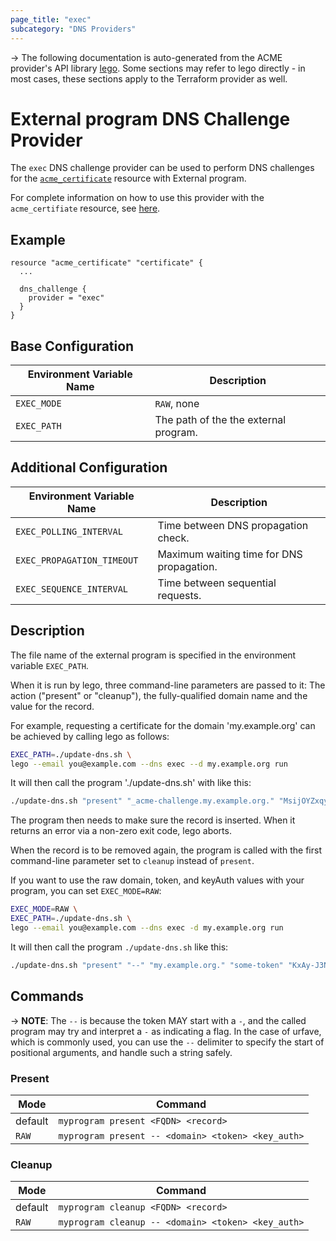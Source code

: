 ```yaml
---
page_title: "exec"
subcategory: "DNS Providers"
---
```


-> The following documentation is auto-generated from the ACME
provider's API library [lego](https://go-acme.github.io/lego/).  Some
sections may refer to lego directly - in most cases, these sections
apply to the Terraform provider as well.

# External program DNS Challenge Provider

The `exec` DNS challenge provider can be used to perform DNS challenges for
the [`acme_certificate`][resource-acme-certificate] resource with
External program.

[resource-acme-certificate]: ../resources/certificate.md

For complete information on how to use this provider with the `acme_certifiate`
resource, see [here][resource-acme-certificate-dns-challenges].

[resource-acme-certificate-dns-challenges]: ../resources/certificate.md#using-dns-challenges

## Example

```hcl
resource "acme_certificate" "certificate" {
  ...

  dns_challenge {
    provider = "exec"
  }
}
```

## Base Configuration

| Environment Variable Name | Description                           |
|---------------------------|---------------------------------------|
| `EXEC_MODE`               | `RAW`, none                           |
| `EXEC_PATH`               | The path of the the external program. |


## Additional Configuration

| Environment Variable Name  | Description                               |
|----------------------------|-------------------------------------------|
| `EXEC_POLLING_INTERVAL`    | Time between DNS propagation check.       |
| `EXEC_PROPAGATION_TIMEOUT` | Maximum waiting time for DNS propagation. |
| `EXEC_SEQUENCE_INTERVAL`   | Time between sequential requests.         |


## Description

The file name of the external program is specified in the environment variable `EXEC_PATH`.

When it is run by lego, three command-line parameters are passed to it:
The action ("present" or "cleanup"), the fully-qualified domain name and the value for the record.

For example, requesting a certificate for the domain 'my.example.org' can be achieved by calling lego as follows:

```bash
EXEC_PATH=./update-dns.sh \
lego --email you@example.com --dns exec --d my.example.org run
```

It will then call the program './update-dns.sh' with like this:

```bash
./update-dns.sh "present" "_acme-challenge.my.example.org." "MsijOYZxqyjGnFGwhjrhfg-Xgbl5r68WPda0J9EgqqI"
```

The program then needs to make sure the record is inserted.
When it returns an error via a non-zero exit code, lego aborts.

When the record is to be removed again,
the program is called with the first command-line parameter set to `cleanup` instead of `present`.

If you want to use the raw domain, token, and keyAuth values with your program, you can set `EXEC_MODE=RAW`:

```bash
EXEC_MODE=RAW \
EXEC_PATH=./update-dns.sh \
lego --email you@example.com --dns exec -d my.example.org run
```

It will then call the program `./update-dns.sh` like this:

```bash
./update-dns.sh "present" "--" "my.example.org." "some-token" "KxAy-J3NwUmg9ZQuM-gP_Mq1nStaYSaP9tYQs5_-YsE.ksT-qywTd8058G-SHHWA3RAN72Pr0yWtPYmmY5UBpQ8"
```

## Commands

-> **NOTE**: The `--` is because the token MAY start with a `-`, and the called program may try and interpret a `-` as indicating a flag.
In the case of urfave, which is commonly used,
you can use the `--` delimiter to specify the start of positional arguments, and handle such a string safely.

### Present

| Mode    | Command                                            |
|---------|----------------------------------------------------|
| default | `myprogram present <FQDN> <record>`                |
| `RAW`   | `myprogram present -- <domain> <token> <key_auth>` |

### Cleanup

| Mode    | Command                                            |
|---------|----------------------------------------------------|
| default | `myprogram cleanup <FQDN> <record>`                |
| `RAW`   | `myprogram cleanup -- <domain> <token> <key_auth>` |


